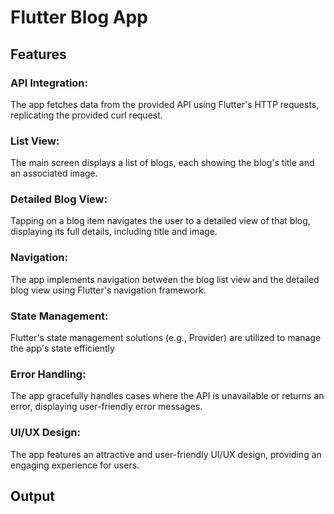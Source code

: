 # Flutter Blog App
##  Features
### API Integration: 
The app fetches data from the provided API using Flutter's HTTP requests, replicating the provided curl request.
### List View: 
The main screen displays a list of blogs, each showing the blog's title and an associated image.
### Detailed Blog View:
Tapping on a blog item navigates the user to a detailed view of that blog, displaying its full details, including title and image.
### Navigation: 
 The app implements navigation between the blog list view and the detailed blog view using Flutter's navigation framework.
### State Management: 
 Flutter's state management solutions (e.g., Provider) are utilized to manage the app's state efficiently
### Error Handling:
The app gracefully handles cases where the API is unavailable or returns an error, displaying user-friendly error messages.
### UI/UX Design:
The app features an attractive and user-friendly UI/UX design, providing an engaging experience for users.


## Output
